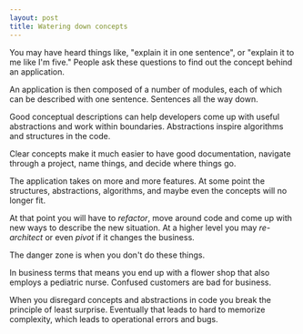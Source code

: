 ```yaml
---
layout: post
title: Watering down concepts
---	
```


You may have heard things like, "explain it in one sentence", or "explain it to me like I'm five." People ask these questions to find out the concept behind an application.

An application is then composed of a number of modules, each of which can be described with one sentence. Sentences all the way down.

Good conceptual descriptions can help developers come up with useful abstractions and work within boundaries. Abstractions inspire algorithms and structures in the code.

Clear concepts make it much easier to have good documentation, navigate through a project, name things, and decide where things go.

The application takes on more and more features. At some point the structures, abstractions, algorithms, and maybe even the concepts will no longer fit.

At that point you will have to *refactor*, move around code and come up with new ways to describe the new situation. At a higher level you may *re-architect* or even *pivot* if it changes the business.

The danger zone is when you don't do these things.

In business terms that means you end up with a flower shop that also employs a pediatric nurse. Confused customers are bad for business.

When you disregard concepts and abstractions in code you break the principle of least surprise. Eventually that leads to hard to memorize complexity, which leads to operational errors and bugs.

